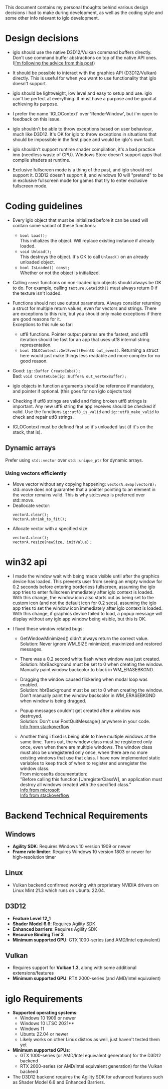 
This document contains my personal thoughts behind various design decisions i had to make during development, as well as the coding style and some other info relevant to iglo development.

# Design decisions

- iglo should use the native D3D12/Vulkan command buffers directly.
  Don't use command buffer abstractions on top of the native API ones.
  ([I'm following the advice from this post](https://alextardif.com/RenderingAbstractionLayers.html))

- It should be possible to interact with the graphics API (D3D12/Vulkan) directly.
  This is useful for when you want to use functionality that iglo doesn't support.

- iglo should be lightweight, low level and easy to setup and use.
  iglo can't be perfect at everything. It must have a purpose and be good at achieving its purpose.

- I prefer the name 'IGLOContext' over 'RenderWindow', but i'm open to feedback on this issue.

- iglo shouldn't be able to throw exceptions based on user behaviour, much like D3D12.
  It's OK for iglo to throw exceptions in situations that should be impossible in the first place and would be iglo's own fault.

- iglo shouldn't support runtime shader compilation, it's a bad practice imo (needless waste of CPU).
  Windows Store doesn't support apps that compile shaders at runtime.

- Exclusive fullscreen mode is a thing of the past, and iglo should not support it.
  D3D12 doesn't support it, and windows 10 will "pretend" to be in exclusive fullscreen mode for games that try to enter exclusive fullscreen mode.

# Coding guidelines

- Every iglo object that must be initialized before it can be used will contain some variant of these functions:
  - `bool Load();`\
    This initializes the object. Will replace existing instance if already loaded.
  - `void Unload();`\
    This destroys the object. It's OK to call `Unload()` on an already unloaded object.
  - `bool IsLoaded() const;`\
    Whether or not the object is initialized.

- Calling `const` functions on non-loaded iglo objects should always be OK to do.
  For example, calling `texture.GetWidth()` must always return 0 if the texture isn't loaded.

- Functions should not use output parameters.
  Always consider returning a struct for multiple return values, even for vectors and strings.
  There are exceptions to this rule, but you should only make exceptions if there are good reasons for it.\
  Exceptions to this rule so far:
  - utf8 functions. Pointer output params are the fastest, and utf8 iteration should be fast for an app that uses utf8 internal string representation.
  - `bool IGLOContext::GetEvent(Event& out_event)`. Returning a struct here would just make things less readable and more complex for no good reason.

- Good: `ig::Buffer CreateCube();`\
  Bad: `void CreateCube(ig::Buffer& out_vertexBuffer);`

- iglo objects in function arguments should be reference if mandatory, and pointer if optional. (this goes for non iglo objects too)

- Checking if utf8 strings are valid and fixing broken utf8 strings is important.
  Any new utf8 string the app receives should be checked if valid.
  Use the functions `ig::utf8_is_valid` and `ig::utf8_make_valid` to check and repair utf8 strings.

- IGLOContext must be defined first so it's unloaded last (if it's on the stack, that is).

## Dynamic arrays

Prefer using `std::vector` over `std::unique_ptr` for dynamic arrays.

### Using vectors efficiently

- Move vector without any copying happening: `vectorA.swap(vectorB);`\
  std::move does not guarantee that a pointer pointing to an element in the vector remains valid. This is why std::swap is preferred over std::move.
- Deallocate vector:
  ```
  vectorA.clear();
  VectorA.shrink_to_fit();
  ```
- Allocate vector with a specified size:
  ```
  vectorA.clear();
  vectorA.resize(newSize, initValue);
  ```


# win32 api

- I made the window wait with being made visible until after the graphics device has loaded.
  This prevents user from seeing an empty window for 0.2 seconds before entering borderless fullscreen, assuming the iglo app tries to enter fullscreen immediately after iglo context is loaded.
  With this change, the window icon also starts out as being set to the custom icon (and not the default icon for 0.2 secs), assuming the iglo app tries to set the window icon immediately after iglo context is loaded.
  With this change, if graphics device failed to load, a popup message will display without any iglo app window being visible, but this is OK.

- I fixed these window related bugs:
  - GetWindowMinimized() didn't always return the correct value.\
    Solution: Never ignore WM_SIZE minimized, maximized and restored messages.
  - There was a 0.2 second white flash when window was just created.\
    Solution: hbrBackground must be set to 0 when creating the window.
              Manually paint window backcolor to black in WM_ERASEBKGND.
  - Dragging the window caused flickering when modal loop was enabled.\
    Solution: hbrBackground must be set to 0 when creating the window.
              Don't manually paint the window backcolor in WM_ERASEBKGND when window is being dragged.
  - Popup messages couldn't get created after a window was destroyed.\
    Solution: Don't use PostQuitMessage() anywhere in your code.\
    [Info from stackoverflow](https://stackoverflow.com/questions/53459584/messagebox-not-being-displayed)

  - Another thing i fixed is being able to have multiple windows at the same time.
    Turns out, the window class must be registered only once, even when there are multiple windows.
    The window class must also be unregistered only once, when there are no more existing windows that use that class.
    I have now implemented static variables to keep track of when to register and unregister the window class.\
    From microsofts documentation:\
    "Before calling this function [UnregisterClassW], an application must destroy all windows created with the specified class."\
    [Info from microsoft](https://learn.microsoft.com/en-us/windows/win32/api/winuser/nf-winuser-unregisterclassw)\
    [Info from stackoverflow](https://stackoverflow.com/questions/150803/side-effects-of-calling-registerwindow-multiple-times-with-same-window-class)

# Backend Technical Requirements

## Windows
- **Agility SDK**: Requires Windows 10 version 1909 or newer
- **Frame rate limiter**: Requires Windows 10 version 1803 or newer for high-resolution timer

## Linux
- Vulkan backend confirmed working with proprietary NVIDIA drivers on Linux Mint 21.3 which runs on Ubuntu 22.04.

## D3D12
- **Feature Level 12_1**
- **Shader Model 6.6**: Requires Agility SDK
- **Enhanced barriers**: Requires Agility SDK
- **Resource Binding Tier 3**
- **Minimum supported GPU**: GTX 1000-series (and AMD/Intel equivalent)

## Vulkan
- Requires support for **Vulkan 1.3**, along with some additional extensions/features
- **Minimum supported GPU**: RTX 2000-series (and AMD/Intel equivalent)

# iglo Requirements
- **Supported operating systems**:
  - Windows 10 1909 or newer
  - Windows 10 LTSC 2021**
  - Windows 11
  - Ubuntu 22.04 or newer
  - Likely works on other Linux distros as well, just haven't tested them yet
- **Minimum supported GPUs**:
  - GTX 1000-series (or AMD/Intel equivalent generation) for the D3D12 backend
  - RTX 2000-series (or AMD/Intel equivalent generation) for the Vulkan backend
- The D3D12 backend requires the Agility SDK for advanced features such as Shader Model 6.6 and Enhanced Barriers.

